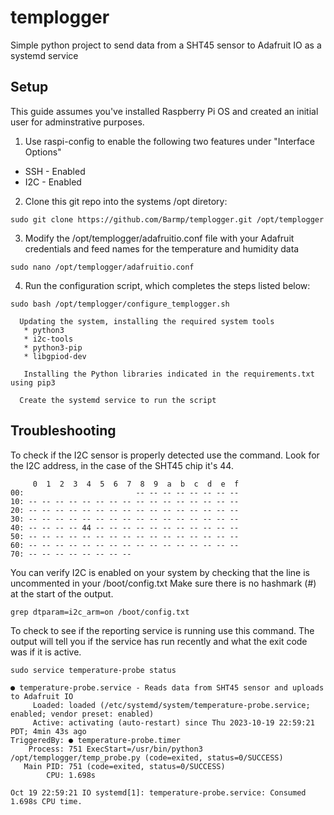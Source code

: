# templogger
Simple python project to send data from a SHT45 sensor to Adafruit IO as a systemd service

## Setup
This guide assumes you've installed Raspberry Pi OS and created an initial user for adminstrative purposes.

1. Use raspi-config to enable the following two features under "Interface Options"
  * SSH - Enabled
  * I2C - Enabled

2. Clone this git repo into the systems /opt diretory: 

```sudo git clone https://github.com/Barmp/templogger.git /opt/templogger```

3. Modify the /opt/templogger/adafruitio.conf file with your Adafruit credentials and feed names for the temperature and humidity data

```sudo nano /opt/templogger/adafruitio.conf```

4. Run the configuration script, which completes the steps listed below: 

```sudo bash /opt/templogger/configure_templogger.sh ``` 

      Updating the system, installing the required system tools
       * python3
       * i2c-tools 
       * python3-pip 
       * libgpiod-dev
      
       Installing the Python libraries indicated in the requirements.txt using pip3
       
      Create the systemd service to run the script 

## Troubleshooting
To check if the I2C sensor is properly detected use the command. Look for the I2C address, in the case of the SHT45 chip it's 44.
```i2cdetect -y 1
     0  1  2  3  4  5  6  7  8  9  a  b  c  d  e  f
00:                         -- -- -- -- -- -- -- --
10: -- -- -- -- -- -- -- -- -- -- -- -- -- -- -- --
20: -- -- -- -- -- -- -- -- -- -- -- -- -- -- -- --
30: -- -- -- -- -- -- -- -- -- -- -- -- -- -- -- --
40: -- -- -- -- 44 -- -- -- -- -- -- -- -- -- -- --
50: -- -- -- -- -- -- -- -- -- -- -- -- -- -- -- --
60: -- -- -- -- -- -- -- -- -- -- -- -- -- -- -- --
70: -- -- -- -- -- -- -- --
```

You can verify I2C is enabled on your system by checking that the line is uncommented in your /boot/config.txt
Make sure there is no hashmark (#) at the start of the output.

```grep dtparam=i2c_arm=on /boot/config.txt```

To check to see if the reporting service is running use this command. The output will tell you if the service has run recently and what the exit code was if it is active. 
```
sudo service temperature-probe status

● temperature-probe.service - Reads data from SHT45 sensor and uploads to Adafruit IO
     Loaded: loaded (/etc/systemd/system/temperature-probe.service; enabled; vendor preset: enabled)
     Active: activating (auto-restart) since Thu 2023-10-19 22:59:21 PDT; 4min 43s ago
TriggeredBy: ● temperature-probe.timer
    Process: 751 ExecStart=/usr/bin/python3 /opt/templogger/temp_probe.py (code=exited, status=0/SUCCESS)
   Main PID: 751 (code=exited, status=0/SUCCESS)
        CPU: 1.698s

Oct 19 22:59:21 IO systemd[1]: temperature-probe.service: Consumed 1.698s CPU time.
```
